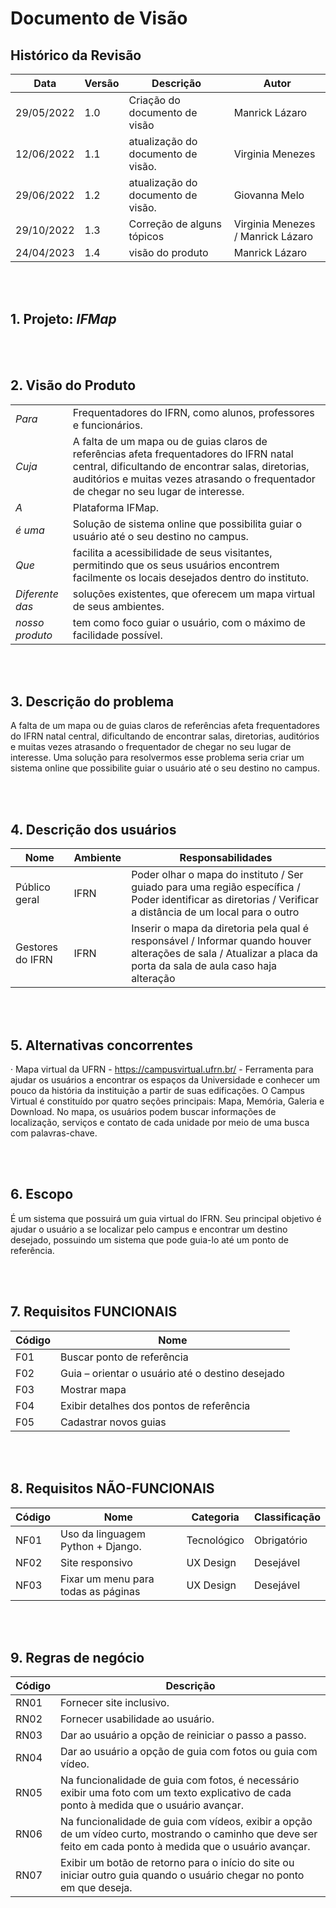 # Documento de Visão

## Histórico da Revisão

| Data | Versão | Descrição | Autor |
|------|--------|-----------|-------|
| 29/05/2022 | 1.0 | Criação do documento de visão |  Manrick Lázaro |
| 12/06/2022 | 1.1 | atualização do documento de visão. | Virginia Menezes |
| 29/06/2022 | 1.2 | atualização do documento de visão. | Giovanna Melo |
| 29/10/2022 | 1.3 | Correção de alguns tópicos | Virginia Menezes / Manrick Lázaro |
| 24/04/2023 | 1.4 | visão do produto | Manrick Lázaro |

<br>
<br>

## 1. Projeto: _IFMap_

<br>
<br>

## 2. Visão do Produto
|        |                                                                  |
| ------ | ---------------------------------------------------------------- |
| *Para* | Frequentadores do IFRN, como alunos, professores e funcionários. |
| *Cuja* | A falta de um mapa ou de guias claros de referências afeta frequentadores do IFRN natal central, dificultando de encontrar salas, diretorias, auditórios e muitas vezes atrasando o frequentador de chegar no seu lugar de interesse. |
| *A* | Plataforma IFMap. |
| *é uma* | Solução de sistema online que possibilita guiar o usuário até o seu destino no campus. |
| *Que* | facilita a acessibilidade de seus visitantes, permitindo que os seus usuários encontrem facilmente os locais desejados dentro do instituto. |
| *Diferente das* | soluções existentes, que oferecem um mapa virtual de seus ambientes. |
| *nosso produto* | tem como foco guiar o usuário, com o máximo de facilidade possível. |

<br>
<br>

## 3. Descrição do problema
A falta de um mapa ou de guias claros de referências afeta frequentadores do IFRN natal central, dificultando de encontrar salas, diretorias, auditórios e muitas vezes atrasando o frequentador de chegar no seu lugar de interesse. Uma  solução para resolvermos esse problema seria criar um sistema online que possibilite guiar o usuário até o seu destino no campus. 

<br>
<br>

## 4. Descrição dos usuários
| Nome | Ambiente | Responsabilidades |
|-------|-----------|--------------------|
| Público geral | IFRN | Poder olhar o mapa do instituto / Ser guiado para uma região específica / Poder identificar as diretorias / Verificar a distância de um local para o outro |
| Gestores do IFRN | IFRN | Inserir o mapa da diretoria pela qual é responsável / Informar quando houver alterações de sala / Atualizar a placa da porta da sala de aula caso haja alteração |

<br>
<br>

## 5. Alternativas concorrentes
·    Mapa virtual da UFRN - https://campusvirtual.ufrn.br/ - Ferramenta para ajudar os usuários a encontrar os espaços da Universidade e conhecer um pouco da história da instituição a partir de suas edificações. O Campus Virtual é constituído por quatro seções principais: Mapa, Memória, Galeria e Download. No mapa, os usuários podem buscar informações de localização, serviços e contato de cada unidade por meio de uma busca com palavras-chave.

<br>
<br>

## 6. Escopo
É um sistema que possuirá um guia virtual do IFRN. Seu principal objetivo é ajudar o usuário a se localizar pelo campus e encontrar um destino desejado, possuindo um sistema que pode guia-lo até um ponto de referência.

<br>
<br>

## 7. Requisitos FUNCIONAIS
| Código | Nome |
|--------|-----------|
| F01 | Buscar ponto de referência                       |
| F02    | Guia – orientar o usuário até o destino desejado |
| F03    | Mostrar mapa                                     |
| F04    | Exibir detalhes dos pontos de referência         |
| F05    | Cadastrar novos guias                            |

<br>
<br>

## 8. Requisitos NÃO-FUNCIONAIS
| Código | Nome | Categoria | Classificação |
|--------|--------|-----------|--------------|
| NF01 | Uso da linguagem Python + Django. | Tecnológico | Obrigatório |
| NF02 | Site responsivo | UX Design | Desejável |
| NF03 | Fixar um menu  para todas as páginas | UX Design | Desejável |

<br>
<br>

## 9. Regras de negócio
| Código | Descrição |
|--------|-----------|
| RN01 | Fornecer site inclusivo. |
| RN02 | Fornecer usabilidade ao usuário. |
| RN03 | Dar ao usuário a opção de reiniciar o passo a passo. |
| RN04 | Dar ao usuário a opção de guia com fotos ou guia com vídeo. |
| RN05 | Na funcionalidade de guia com fotos, é necessário exibir uma foto com um texto explicativo de cada ponto à medida que o usuário avançar. |
| RN06 | Na funcionalidade de guia com vídeos, exibir a opção de um vídeo curto, mostrando o caminho que deve ser feito em cada ponto à medida que o usuário avançar. |
| RN07 | Exibir um botão de retorno para o início do site ou iniciar outro guia quando o usuário chegar no ponto em que deseja. |